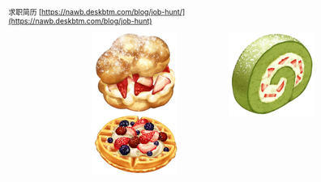 求职简历 [https://nawb.deskbtm.com/blog/job-hunt/](https://nawb.deskbtm.com/blog/job-hunt)


<img align="right" width="170px" style="position:relative;left:100px" src="59332540_p0 (6).jpg"/>
<img align="right" width="170px" src="59332540_p0 (3).jpg"/>
<img align="right" width="170px" src="59332540_p0 (5).jpg"/>


